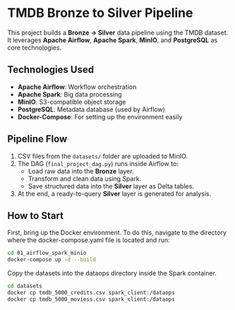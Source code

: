 # TMDB Bronze to Silver Pipeline

This project builds a **Bronze → Silver** data pipeline using the TMDB dataset.  
It leverages **Apache Airflow**, **Apache Spark**, **MinIO**, and **PostgreSQL** as core technologies.

## Technologies Used
- **Apache Airflow**: Workflow orchestration
- **Apache Spark**: Big data processing
- **MinIO**: S3-compatible object storage
- **PostgreSQL**: Metadata database (used by Airflow)
- **Docker-Compose**: For setting up the environment easily

## Pipeline Flow

1. CSV files from the `datasets/` folder are uploaded to MinIO.
2. The DAG (`final_project_dag.py`) runs inside Airflow to:
   - Load raw data into the **Bronze** layer.
   - Transform and clean data using Spark.
   - Save structured data into the **Silver** layer as Delta tables.
3. At the end, a ready-to-query **Silver** layer is generated for analysis.

## How to Start
First, bring up the Docker environment. To do this, navigate to the directory where the docker-compose.yaml file is located and run:
```bash
cd 01_airflow_spark_minio
docker-compose up -d --build
```
Copy the datasets into the dataops directory inside the Spark container.
```bash
cd datasets
docker cp tmdb_5000_credits.csv spark_client:/dataops
docker cp tmdb_5000_moviess.csv spark_client:/dataops
```
